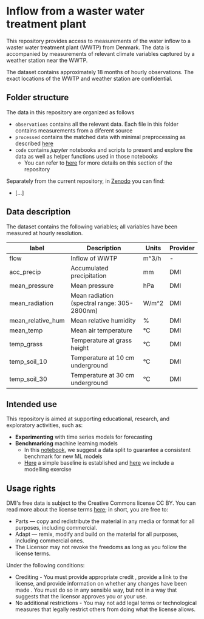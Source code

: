 # Inflow from a waster water treatment plant

This repository provides access to measurements of the water inflow to a waster water treatment plant (WWTP) from Denmark. The data is accompanied by measurements of relevant climate variables captured by a weather station near the WWTP.

The dataset contains approximately 18 months of hourly observations. The exact locations of the WWTP and weather station are confidential.

## Folder structure

The data in this repository are organized as follows

- `observations` contains all the relevant data. Each file in this folder contains measurements from a diferent source
- `processed` contains the matched data with minimal preprocessing as described [here](./code/0_overview.ipynb)
- `code` contains _jupyter_ notebooks and scripts to present and explore the data as well as helper functions used in those notebooks
    - You can refer to [here](.code/README.md) for more details on this section of the repository

Separately from the current repository, in [Zenodo]() you can find:
- [...]


## Data description

The dataset contains the following variables; all variables have been measured at hourly resolution.

| label | Description | Units | Provider |
| --- | --- | --- | --- |
| flow | Inflow of WWTP | m^3/h | - |
| acc_precip | Accumulated precipitation | mm | DMI |
| mean_pressure | Mean pressure | hPa | DMI |
| mean_radiation | Mean radiation (spectral range: 305-2800nm) | W/m^2 | DMI |
| mean_relative_hum | Mean relative humidity | % | DMI |
| mean_temp | Mean air temperature | °C | DMI |
| temp_grass | Temperature at grass height | °C | DMI |
| temp_soil_10 | Temperature at 10 cm underground | °C | DMI |
| temp_soil_30 | Temperature at 30 cm underground |  °C| DMI |

## Intended use

This repository is aimed at supporting educational, research, and exploratory activities, such as:

- __Experimenting__ with time series models for forecasting
- __Benchmarking__ machine learning models
    - In this [notebook](./code/1_data_split.ipynb), we suggest a data split to guarantee a consistent benchmark for new ML models
    - [Here](./code/2_baseline.ipynb) a simple baseline is established and [here](./code/example_modelling.ipynb) we include a modelling exercise


## Usage rights

DMI's free data is subject to the Creative Commons license CC BY. You can read more about the license terms [here](https://www.dmi.dk/friedata/guides-til-frie-data/vilkar-for-brug-af-data); in short, you are free to:

- Parts — copy and redistribute the material in any media or format for all purposes, including commercial.
- Adapt — remix, modify and build on the material for all purposes, including commercial ones.
- The Licensor may not revoke the freedoms as long as you follow the license terms.

Under the following conditions:

- Crediting - You must provide appropriate credit , provide a link to the license, and provide information on whether any changes have been made . You must do so in any sensible way, but not in a way that suggests that the licensor approves you or your use.
- No additional restrictions - You may not add legal terms or technological measures that legally restrict others from doing what the license allows.